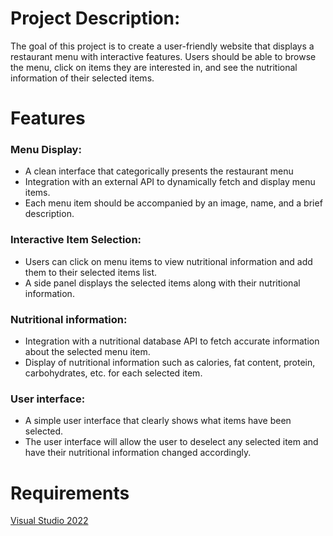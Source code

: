 # Project Description:
The goal of this project is to create a user-friendly website that displays a restaurant menu with interactive features. 
Users should be able to browse the menu, click on items they are interested in, and see the nutritional information of their selected items.

# Features
### Menu Display:
- A clean interface that categorically presents the restaurant menu
- Integration with an external API to dynamically fetch and display menu items.
- Each menu item should be accompanied by an image, name, and a brief description.
### Interactive Item Selection:
- Users can click on menu items to view nutritional information and add them to their selected items list.
- A side panel displays the selected items along with their nutritional information.
### Nutritional information:
- Integration with a nutritional database API to fetch accurate information about the selected menu item.
- Display of nutritional information such as calories, fat content, protein, carbohydrates, etc. for each selected item.
### User interface:
- A simple user interface that clearly shows what items have been selected.
- The user interface will allow the user to deselect any selected item and have their nutritional information changed accordingly.

# Requirements
[Visual Studio 2022](https://visualstudio.microsoft.com/downloads/)
